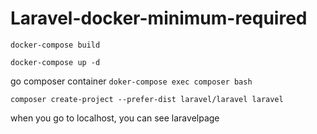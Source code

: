 # Laravel-docker-minimum-required

`docker-compose build`

`docker-compose up -d`

go composer container
`doker-compose exec composer bash`

`composer create-project --prefer-dist laravel/laravel laravel`

when you go to localhost, you can see laravelpage
